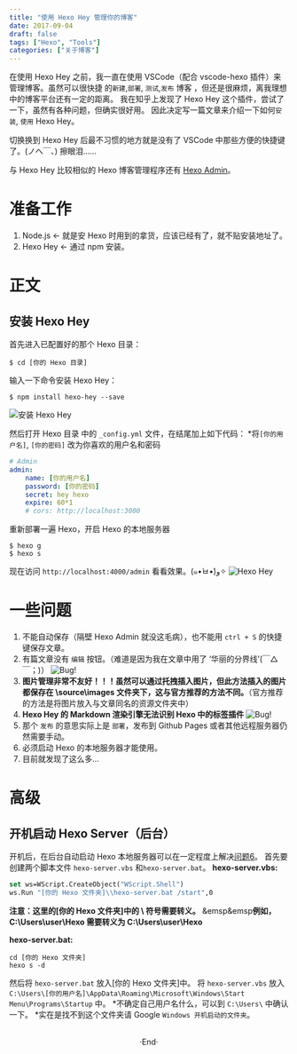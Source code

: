 ```yaml
---
title: "使用 Hexo Hey 管理你的博客"
date: 2017-09-04
draft: false
tags: ["Hexo", "Tools"]
categories: ["关于博客"]
---
```


在使用 Hexo Hey 之前，我一直在使用 VSCode（配合 vscode-hexo 插件）来管理博客。虽然可以很快捷 的`新建`,`部署`, `测试`,`发布` 博客 ，但还是很麻烦，离我理想中的博客平台还有一定的距离。
我在知乎上发现了 Hexo Hey 这个插件，尝试了一下，虽然有各种问题，但确实很好用。
因此决定写一篇文章来介绍一下如何`安装`, `使用` Hexo Hey。

切换换到 Hexo Hey 后最不习惯的地方就是没有了 VSCode 中那些方便的快捷键了。(ノへ￣、) 擦眼泪……

与 Hexo Hey 比较相似的 Hexo 博客管理程序还有 [Hexo Admin](https://github.com/jaredly/hexo-admin)。

<!--more-->

# 准备工作

1. Node.js <- 就是安 Hexo 时用到的拿货，应该已经有了，就不贴安装地址了。
2. Hexo Hey <- 通过 npm 安装。

# 正文

## 安装 Hexo Hey

首先进入已配置好的那个 Hexo 目录：

```shell
$ cd [你的 Hexo 目录]
```

输入一下命令安装 Hexo Hey：

```shell
$ npm install hexo-hey --save
```

<img alt="安装 Hexo Hey" src="https://mogeko.github.io/images/004/install_hexo_hey.png">

然后打开 Hexo 目录 中的 `_config.yml` 文件，在结尾加上如下代码：
*将`[你的用户名]`, `[你的密码]` 改为你喜欢的用户名和密码

```yml
# Admin
admin:
    name: [你的用户名]
    password: [你的密码]
    secret: hey hexo
    expire: 60*1
    # cors: http://localhost:3000
```

重新部署一遍 Hexo，开启 Hexo 的本地服务器

```shell
$ hexo g
$ hexo s
```

现在访问 `http://localhost:4000/admin` 看看效果。(๑•̀ㅂ•́)و✧
<img alt="Hexo Hey" src="https://mogeko.github.io/images/004/hexo_hey.png">

# 一些问题

1. 不能自动保存（隔壁 Hexo Admin 就没这毛病），也不能用 `ctrl + S` 的快捷键保存文章。
2. 有篇文章没有 `编辑` 按钮。（难道是因为我在文章中用了 ‘华丽的分界线’(￣△￣；)）
   <img alt="Bug!" src="https://mogeko.github.io/images/004/bug_1.png">
3. **图片管理非常不友好！！！虽然可以通过托拽插入图片，但此方法插入的图片都保存在 \source\images 文件夹下，这与官方推荐的方法不同。**（官方推荐的方法是将图片放入与文章同名的资源文件夹中）
4. **Hexo Hey 的 Markdown 渲染引擎无法识别 Hexo 中的标签插件**
   <img alt="Bug!" src="https://mogeko.github.io/images/004/bug_2.png">
5. 那个 `发布` 的意思实际上是 `部署`，发布到 Github Pages 或者其他远程服务器仍然需要手动。
6. 必须启动 Hexo 的本地服务器才能使用。
7. 目前就发现了这么多…

# 高级

## 开机启动 Hexo Server（后台）

开机后，在后台自动启动 Hexo 本地服务器可以在一定程度上解决[问题6](https://mogeko.github.io/2017/004/#bug_6)。
首先要创建两个脚本文件 `hexo-server.vbs` 和`hexo-server.bat`。
**hexo-server.vbs:**

```vb
set ws=WScript.CreateObject("WScript.Shell")
ws.Run "[你的 Hexo 文件夹]\\hexo-server.bat /start",0
```

**注意：这里的[你的 Hexo 文件夹]中的 \ 符号需要转义。**
&emsp&emsp**例如，C:\Users\user\Hexo 需要转义为 C:\\Users\\user\\Hexo**

**hexo-server.bat:**

```shell
cd [你的 Hexo 文件夹]
hexo s -d
```

然后将 `hexo-server.bat` 放入[你的 Hexo 文件夹]中。
将 `hexo-server.vbs` 放入 `C:\Users\[你的用户名]\AppData\Roaming\Microsoft\Windows\Start Menu\Programs\Startup` 中。
*不确定自己用户名什么，可以到 `C:\Users\` 中确认一下。
*实在是找不到这个文件夹请 Google `Windows 开机启动的文件夹`。



<br>

<center>  ·End·  </center>